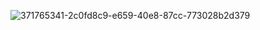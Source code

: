 ![371765341-2c0fd8c9-e659-40e8-87cc-773028b2d379](https://github.com/user-attachments/assets/e39c54d8-1672-4eb5-a6b6-64bfd6764735)
